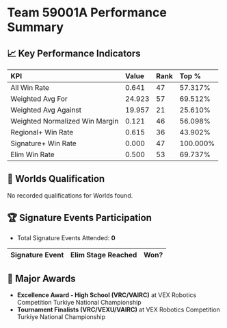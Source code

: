 # Team 59001A Performance Summary

## 📈 Key Performance Indicators
| KPI | Value | Rank | Top % |
|:---|:---|:---|:---|
| All Win Rate | 0.641 | 47 | 57.317% |
| Weighted Avg For | 24.923 | 57 | 69.512% |
| Weighted Avg Against | 19.957 | 21 | 25.610% |
| Weighted Normalized Win Margin | 0.121 | 46 | 56.098% |
| Regional+ Win Rate | 0.615 | 36 | 43.902% |
| Signature+ Win Rate | 0.000 | 47 | 100.000% |
| Elim Win Rate | 0.500 | 53 | 69.737% |


## 🎯 Worlds Qualification
No recorded qualifications for Worlds found.

## 🏆 Signature Events Participation
- Total Signature Events Attended: **0**

| Signature Event | Elim Stage Reached | Won? |
|:----------------|:-------------------|:----|


## 🥇 Major Awards
- **Excellence Award - High School (VRC/VAIRC)** at VEX Robotics Competition Turkiye National Championship
- **Tournament Finalists (VRC/VEXU/VAIRC)** at VEX Robotics Competition Turkiye National Championship


